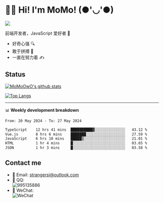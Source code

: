 # 👨‍🎓 Hi! I'm MoMo! (●'◡'●)

[![](https://img.shields.io/badge/-@MoMoOwO-%23181717?style=flat-square&logo=github)](https://github.com/MoMoOwO)

前端开发者，JavaScript 爱好者 💖
- 好奇心强 🔍
- 敢于拼搏 💪
- 一直在努力着 ✍

## Status

[![MoMoOwO's github stats](https://github-readme-stats.vercel.app/api?username=MoMoOwO&show_icons=true&theme=tokyonight)](https://github.com/MoMoOwO)

[![Top Langs](https://github-readme-stats.vercel.app/api/top-langs/?username=MoMoOwO&layout=compact&theme=tokyonight)](https://github.com/MoMoOwO)

---

📊 **Weekly development breakdown**

<!--START_SECTION:waka-->

```txt
From: 20 May 2024 - To: 27 May 2024

TypeScript    12 hrs 41 mins  ██████████▓░░░░░░░░░░░░░░   43.12 %
Vue.js        8 hrs 6 mins    ███████░░░░░░░░░░░░░░░░░░   27.59 %
JavaScript    6 hrs 10 mins   █████▒░░░░░░░░░░░░░░░░░░░   21.01 %
HTML          1 hr 4 mins     █░░░░░░░░░░░░░░░░░░░░░░░░   03.65 %
JSON          1 hr 3 mins     █░░░░░░░░░░░░░░░░░░░░░░░░   03.58 %
```

<!--END_SECTION:waka-->

## Contact me

- 📧 Email: strangersj@outlook.com
- 🐧 QQ:  
  ![995135886](https://i.loli.net/2020/11/27/Yx6eDSQi34Va5IA.jpg)
- 💭 WeChat:  
  ![WeChat](https://i.loli.net/2020/11/27/wWX6uVoIQqig5KP.jpg)
  
